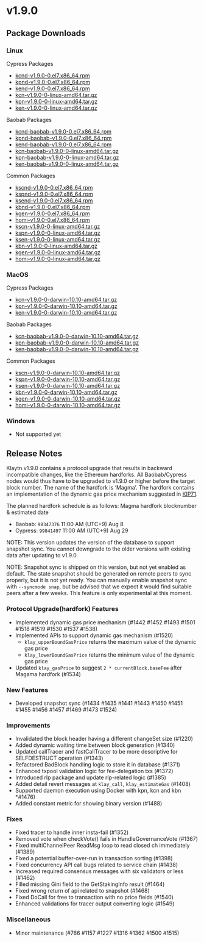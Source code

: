 # v1.9.0

## Package Downloads <a href="#package-downloads" id="package-downloads"></a>

### Linux <a href="#linux" id="linux"></a>

Cypress Packages

* [kcnd-v1.9.0-0.el7.x86\_64.rpm](https://packages.klaytn.net/klaytn/v1.9.0/kcnd-v1.9.0-0.el7.x86\_64.rpm)
* [kpnd-v1.9.0-0.el7.x86\_64.rpm](https://packages.klaytn.net/klaytn/v1.9.0/kpnd-v1.9.0-0.el7.x86\_64.rpm)
* [kend-v1.9.0-0.el7.x86\_64.rpm](https://packages.klaytn.net/klaytn/v1.9.0/kend-v1.9.0-0.el7.x86\_64.rpm)
* [kcn-v1.9.0-0-linux-amd64.tar.gz](https://packages.klaytn.net/klaytn/v1.9.0/kcn-v1.9.0-0-linux-amd64.tar.gz)
* [kpn-v1.9.0-0-linux-amd64.tar.gz](https://packages.klaytn.net/klaytn/v1.9.0/kpn-v1.9.0-0-linux-amd64.tar.gz)
* [ken-v1.9.0-0-linux-amd64.tar.gz](https://packages.klaytn.net/klaytn/v1.9.0/ken-v1.9.0-0-linux-amd64.tar.gz)

Baobab Packages

* [kcnd-baobab-v1.9.0-0.el7.x86\_64.rpm](https://packages.klaytn.net/klaytn/v1.9.0/kcnd-baobab-v1.9.0-0.el7.x86\_64.rpm)
* [kpnd-baobab-v1.9.0-0.el7.x86\_64.rpm](https://packages.klaytn.net/klaytn/v1.9.0/kpnd-baobab-v1.9.0-0.el7.x86\_64.rpm)
* [kend-baobab-v1.9.0-0.el7.x86\_64.rpm](https://packages.klaytn.net/klaytn/v1.9.0/kend-baobab-v1.9.0-0.el7.x86\_64.rpm)
* [kcn-baobab-v1.9.0-0-linux-amd64.tar.gz](https://packages.klaytn.net/klaytn/v1.9.0/kcn-baobab-v1.9.0-0-linux-amd64.tar.gz)
* [kpn-baobab-v1.9.0-0-linux-amd64.tar.gz](https://packages.klaytn.net/klaytn/v1.9.0/kpn-baobab-v1.9.0-0-linux-amd64.tar.gz)
* [ken-baobab-v1.9.0-0-linux-amd64.tar.gz](https://packages.klaytn.net/klaytn/v1.9.0/ken-baobab-v1.9.0-0-linux-amd64.tar.gz)

Common Packages

* [kscnd-v1.9.0-0.el7.x86\_64.rpm](https://packages.klaytn.net/klaytn/v1.9.0/kscnd-v1.9.0-0.el7.x86\_64.rpm)
* [kspnd-v1.9.0-0.el7.x86\_64.rpm](https://packages.klaytn.net/klaytn/v1.9.0/kspnd-v1.9.0-0.el7.x86\_64.rpm)
* [ksend-v1.9.0-0.el7.x86\_64.rpm](https://packages.klaytn.net/klaytn/v1.9.0/ksend-v1.9.0-0.el7.x86\_64.rpm)
* [kbnd-v1.9.0-0.el7.x86\_64.rpm](https://packages.klaytn.net/klaytn/v1.9.0/kbnd-v1.9.0-0.el7.x86\_64.rpm)
* [kgen-v1.9.0-0.el7.x86\_64.rpm](https://packages.klaytn.net/klaytn/v1.9.0/kgen-v1.9.0-0.el7.x86\_64.rpm)
* [homi-v1.9.0-0.el7.x86\_64.rpm](https://packages.klaytn.net/klaytn/v1.9.0/homi-v1.9.0-0.el7.x86\_64.rpm)
* [kscn-v1.9.0-0-linux-amd64.tar.gz](https://packages.klaytn.net/klaytn/v1.9.0/kscn-v1.9.0-0-linux-amd64.tar.gz)
* [kspn-v1.9.0-0-linux-amd64.tar.gz](https://packages.klaytn.net/klaytn/v1.9.0/kspn-v1.9.0-0-linux-amd64.tar.gz)
* [ksen-v1.9.0-0-linux-amd64.tar.gz](https://packages.klaytn.net/klaytn/v1.9.0/ksen-v1.9.0-0-linux-amd64.tar.gz)
* [kbn-v1.9.0-0-linux-amd64.tar.gz](https://packages.klaytn.net/klaytn/v1.9.0/kbn-v1.9.0-0-linux-amd64.tar.gz)
* [kgen-v1.9.0-0-linux-amd64.tar.gz](https://packages.klaytn.net/klaytn/v1.9.0/kgen-v1.9.0-0-linux-amd64.tar.gz)
* [homi-v1.9.0-0-linux-amd64.tar.gz](https://packages.klaytn.net/klaytn/v1.9.0/homi-v1.9.0-0-linux-amd64.tar.gz)

### MacOS <a href="#macos" id="macos"></a>

Cypress Packages

* [kcn-v1.9.0-0-darwin-10.10-amd64.tar.gz](https://packages.klaytn.net/klaytn/v1.9.0/kcn-v1.9.0-0-darwin-10.10-amd64.tar.gz)
* [kpn-v1.9.0-0-darwin-10.10-amd64.tar.gz](https://packages.klaytn.net/klaytn/v1.9.0/kpn-v1.9.0-0-darwin-10.10-amd64.tar.gz)
* [ken-v1.9.0-0-darwin-10.10-amd64.tar.gz](https://packages.klaytn.net/klaytn/v1.9.0/ken-v1.9.0-0-darwin-10.10-amd64.tar.gz)

Baobab Packages

* [kcn-baobab-v1.9.0-0-darwin-10.10-amd64.tar.gz](https://packages.klaytn.net/klaytn/v1.9.0/kcn-baobab-v1.9.0-0-darwin-10.10-amd64.tar.gz)
* [kpn-baobab-v1.9.0-0-darwin-10.10-amd64.tar.gz](https://packages.klaytn.net/klaytn/v1.9.0/kpn-baobab-v1.9.0-0-darwin-10.10-amd64.tar.gz)
* [ken-baobab-v1.9.0-0-darwin-10.10-amd64.tar.gz](https://packages.klaytn.net/klaytn/v1.9.0/ken-baobab-v1.9.0-0-darwin-10.10-amd64.tar.gz)

Common Packages

* [kscn-v1.9.0-0-darwin-10.10-amd64.tar.gz](https://packages.klaytn.net/klaytn/v1.9.0/kscn-v1.9.0-0-darwin-10.10-amd64.tar.gz)
* [kspn-v1.9.0-0-darwin-10.10-amd64.tar.gz](https://packages.klaytn.net/klaytn/v1.9.0/kspn-v1.9.0-0-darwin-10.10-amd64.tar.gz)
* [ksen-v1.9.0-0-darwin-10.10-amd64.tar.gz](https://packages.klaytn.net/klaytn/v1.9.0/ksen-v1.9.0-0-darwin-10.10-amd64.tar.gz)
* [kbn-v1.9.0-0-darwin-10.10-amd64.tar.gz](https://packages.klaytn.net/klaytn/v1.9.0/kbn-v1.9.0-0-darwin-10.10-amd64.tar.gz)
* [kgen-v1.9.0-0-darwin-10.10-amd64.tar.gz](https://packages.klaytn.net/klaytn/v1.9.0/kgen-v1.9.0-0-darwin-10.10-amd64.tar.gz)
* [homi-v1.9.0-0-darwin-10.10-amd64.tar.gz](https://packages.klaytn.net/klaytn/v1.9.0/homi-v1.9.0-0-darwin-10.10-amd64.tar.gz)

### Windows <a href="#windows" id="windows"></a>

* Not supported yet

## Release Notes <a href="#release-notes" id="release-notes"></a>

Klaytn v1.9.0 contains a protocol upgrade that results in backward incompatible changes, like the Ethereum hardforks. All Baobab/Cypress nodes would thus have to be upgraded to v1.9.0 or higher before the target block number. The name of the hardfork is ‘Magma’. The hardfork contains an implementation of the dynamic gas price mechanism suggested in [KIP71](https://kips.klaytn.foundation/KIPs/kip-71).

The planned hardfork schedule is as follows: Magma hardfork blocknumber & estimated date

* Baobab: `98347376` 11:00 AM (UTC+9) Aug 8
* Cypress: `99841497` 11:00 AM (UTC+9) Aug 29

NOTE: This version updates the version of the database to support snapshot sync. You cannot downgrade to the older versions with existing data after updating to v1.9.0.

NOTE: Snapshot sync is shipped on this version, but not yet enabled as default. The state snapshot should be generated on remote peers to sync properly, but it is not yet ready. You can manually enable snapshot sync with `--syncmode snap`, but be advised that we expect it would find suitable peers after a few weeks. This feature is only experimental at this moment.

### Protocol Upgrade(hardfork) Features

* Implemented dynamic gas price mechanism (#1442 #1452 #1493 #1501 #1518 #1519 #1530 #1537 #1538)
* Implemented APIs to support dynamic gas mechanism (#1520)
  * `klay_upperBoundGasPrice` returns the maximum value of the dynamic gas price
  * `klay_lowerBoundGasPrice` returns the minimum value of the dynamic gas price
* Updated `klay_gasPrice` to suggest `2 * currentBlock.baseFee` after Magama hardfork (#1534)

### New Features

* Developed snapshot sync (#1434 #1435 #1441 #1443 #1450 #1451 #1455 #1456 #1457 #1469 #1473 #1524)

### Improvements

* Invalidated the block header having a different changeSet size (#1220)
* Added dynamic waiting time between block generation (#1340)
* Updated callTracer and fastCallTracer to be more descriptive for SELFDESTRUCT operation (#1343)
* Refactored BadBlock handling logic to store it in database (#1371)
* Enhanced txpool validation logic for fee-delegation txs (#1372)
* Introduced rlp package and update rlp-related logic (#1385)
* Added detail revert messages at `klay_call`, `klay_estimateGas` (#1408)
* Supported daemon execution using Docker with kpn, kcn and kbn \*#1476)
* Added constant metric for showing binary version (#1488)

### Fixes

* Fixed tracer to handle inner insta-fail (#1352)
* Removed vote when checkVote() fails in HandleGovernanceVote (#1367)
* Fixed multiChannelPeer ReadMsg loop to read closed ch immediately (#1389)
* Fixed a potential buffer-over-run in transaction sorting (#1398)
* Fixed concurrency API call bugs related to service chain (#1438)
* Increased required consensus messages with six validators or less (#1462)
* Filled missing Gini field to the GetStakingInfo result (#1464)
* Fixed wrong return of api related to snapshot (#1468)
* Fixed DoCall for free to transaction with no price fields (#1540)
* Enhanced validations for tracer output converting logic (#1549)

### Miscellaneous

* Minor maintenance (#766 #1157 #1227 #1316 #1362 #1500 #1515)
